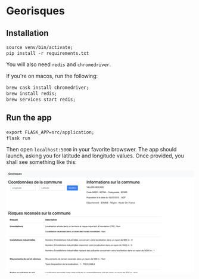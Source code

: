 # Georisques

## Installation

``` text
source venv/bin/activate;
pip install -r requirements.txt
```

You will also need `redis` and `chromedriver`.

If you're on macos, run the following:

``` text
brew cask install chromedriver;
brew install redis;
brew services start redis;
```

## Run the app

``` text
export FLASK_APP=src/application;
flask run
```

Then open `localhost:5000` in your favorite browswer.
The app should launch, asking you for latitude and longitude values. Once provided, you shall see something like this:

![preview](preview.png)
